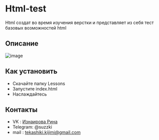 # Html-test
Html создат во время изучения верстки и представляет из себя тест базовых возможностей html
## Описание
![image](https://github.com/Sazzukki/Html-test/assets/133952979/8b7028bd-a437-4bc7-8755-be4dc84aea4f)
## Как установить
- Скачайте папку Lessons
- Запустите index.html
- Наслаждайтесь
## Контакты
- VK : [Изнаирова Рина](https://vk.com/sadzzuki)
- Telegram: @suzzki
- mail : tekashiki.kijimi@gmail.com
